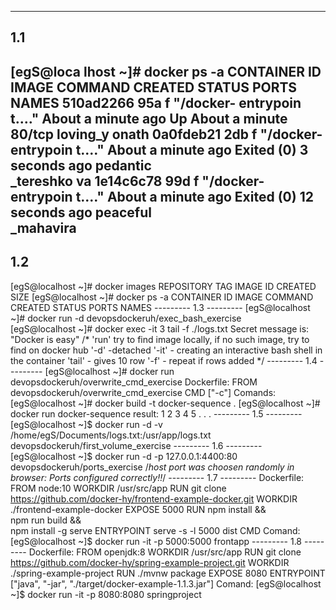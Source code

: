   ---------
  1.1
  ---------
  [egS@loca
  lhost
  \~]\#
  docker ps
  -a
  CONTAINER
  ID IMAGE
  COMMAND
  CREATED
  STATUS
  PORTS
  NAMES
  510ad2266
  95a
  f
  "/docker-
  entrypoin
  t.…"
  About a
  minute
  ago Up
  About a
  minute
  80/tcp
  loving\_y
  onath
  0a0fdeb21
  2db
  f
  "/docker-
  entrypoin
  t.…"
  About a
  minute
  ago
  Exited
  (0) 3
  seconds
  ago
  pedantic\
  _tereshko
  va
  1e14c6c78
  99d
  f
  "/docker-
  entrypoin
  t.…"
  About a
  minute
  ago
  Exited
  (0) 12
  seconds
  ago
  peaceful\
  _mahavira
  ---------

1.2
---

[egS@localhost \~]\# docker images REPOSITORY TAG IMAGE ID CREATED SIZE
[egS@localhost \~]\# docker ps -a CONTAINER ID IMAGE COMMAND CREATED
STATUS PORTS NAMES --------- 1.3 --------- [egS@localhost \~]\# docker
run -d devopsdockeruh/exec\_bash\_exercise\
[egS@localhost \~]\# docker exec -it 3 tail -f ./logs.txt Secret message
is: "Docker is easy" /* 'run' try to find image locally, if no such
image, try to find on docker hub '-d' -detached '-it' - creating an
interactive bash shell in the container 'tail' - gives 10 row '-f' -
repeat if rows added */ --------- 1.4 --------- [egS@localhost \~]\#
docker run devopsdockeruh/overwrite\_cmd\_exercise Dockerfile: FROM
devopsdockeruh/overwrite\_cmd\_exercise CMD ["-c"] Comands:
[egS@localhost \~]\# docker build -t docker-sequence . [egS@localhost
\~]\# docker run docker-sequence result: 1 2 3 4 5 . . . --------- 1.5
--------- [egS@localhost \~]\$ docker run -d -v
/home/egS/Documents/logs.txt:/usr/app/logs.txt
devopsdockeruh/first\_volume\_exercise --------- 1.6 ---------
[egS@localhost \~]\$ docker run -d -p 127.0.0.1:4400:80
devopsdockeruh/ports\_exercise /*host port was choosen randomly in
browser: Ports configured correctly!!*/ --------- 1.7 ---------
Dockerfile: FROM node:10 WORKDIR /usr/src/app RUN git clone
https://github.com/docker-hy/frontend-example-docker.git WORKDIR
./frontend-example-docker EXPOSE 5000 RUN npm install &&\
 npm run build &&\
 npm install -g serve ENTRYPOINT serve -s -l 5000 dist CMD Comand:
[egS@localhost \~]\$ docker run -it -p 5000:5000 frontapp --------- 1.8
--------- Dockerfile: FROM openjdk:8 WORKDIR /usr/src/app RUN git clone
https://github.com/docker-hy/spring-example-project.git WORKDIR
./spring-example-project RUN ./mvnw package EXPOSE 8080 ENTRYPOINT
["java", "-jar", "./target/docker-example-1.1.3.jar"] Comand:
[egS@localhost \~]\$ docker run -it -p 8080:8080 springproject

